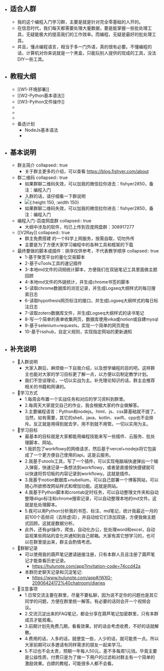 - ## 适合人群
	- 我的这个编程入门学习群，主要是就是针对完全零基础的人开的。
	- 在信息时代，我们每天都需要处理大量数据，要是能掌握一些批处理工具，无疑能极大的提高我们的工作效率。而编程，无疑是最好的批处理工具。
	- 并且，懂点编程语言，相当于多一门外语，真的很有必要。不懂编程的话，计算机对你来说就是一个黑盒，只能玩别人提供的现成的工具，没法DIY一些工具。
- ## 教程大纲
	- [[W1-环境部署]]
	- [[W2-Python基本语法]]
	- [[W3-Python文件操作]]
	-
	-
	-
	- 备选计划
		- NodeJs基本语法
		-
- ## 基本说明
	- 群主简介
	  collapsed:: true
		- 关于群主更多的介绍，可以查看 https://blog.fishyer.com/about
	- 群二维码
	  collapsed:: true
		- 如果群聊二维码失效，可以加我的微信拉你进去：fishyer2850，备注：编程入门
		- 入群的话，请仔细看一下群说明
		- ![](https://yupic.oss-cn-shanghai.aliyuncs.com/75ecfa1fca858d03835d88d7cd5aade.jpg){:height 150, :width 150}
		- 如果群聊二维码失效，可以加我的微信拉你进去：fishyer2850，备注：编程入门
	- 编程入门-百度网盘群
	  collapsed:: true
		- 大纲中涉及的软件，均已上传到百度网盘群：308917277
	- [[V2Ray]]
	  collapsed:: true
		- 群主免费搭建 的一个科学上网服务，按需自取，切勿外传
		- 主要是为了方便大家学习编程中的各种工具和框架的下载
	- 最终要做的脚本或插件：排序仅供参考，不代表教学顺序
	  collapsed:: true
		- 1-基于聚宽平台的量化交易脚本
		- 2-基于uTools工具的速记插件
		- 3-本地md文件的词频统计脚本，方便我们在双链笔记工具里面做主题回顾
		- 4-本地md文件的外链统计，并生成chrome书签的脚本
		- 5-读取chrome数据库的浏览记录，并生成Logseq大纲样式的每日搜索日志
		- 6-读取hypothesis网页标注的接口，并生成Logseq大纲样式的每日标注日志
		- 7-读取zotero数据库文件，并生成Logseq大纲样式的读书笔记
		- 8-写一个简单的表单收集网页，数据库使用vika或notion或自建mysql
		- 9-基于selenium+requests，实现一个简单的网页爬虫
		- 10-基于rsshub，自定义规则，实现指定网站的更新通知
- ## 补充说明
	- 🍊入群说明
		- 大家入群后，麻烦做一下自我介绍，以及想学编程的目的吧。这样群主也能对大家的学习目标更了解一点，以方便以后制定教学计划。
		- 我们不空谈理论，一切以实战为主。补充理论知识的话，群主会推荐相关的书籍和网课的。
	- 🍎学习方式
		- 1.每周会布置一个实战任务和对应的学习资料到群里。
		- 2.每周天大家提交自己的作业，我会根据大家的作业做解答。
		- 3.主要编程语言：Python和nodejs。html、js、css算基础就不提了。当然，如有需要，其它的shell、java、kotlin、swift、cpp也不会排斥。反正就是用得到就去学，用不到就不用管。一切以实用为主。
	- 🍄学习目标
		- 最基本的目标就是大家都能用编程技能来写一些插件、云服务、批处理脚本、网站。
		- 1.我抓包了workflowy的网络请求，然后基于vercel+nodejs将它包装成了一个更方便自己使用的api。这是云服务。
		- 2.我基于utools工具，写了一个插件，可以实现电脑端快速弹出一个输入弹窗，快速记录一条想法到workflowy，或者是直接按快捷键就可以快速将剪切板的内容记录到workflowy。这就是插件。
		- 3.我基于notion数据库+nubelium，可以自己部署一个博客网站，可以随心所欲修改网站样式和增加功能。这就是网站。
		- 4.我基于Python脚本和crontab定时任务，可以自动整理文件夹和自动整理diigo标注和chrome搜索记录，可以自动整理本地的md文件。这就是批处理脚本。
		- 5.我可以用Python分析我的书签、标注、md笔记，统计我最近一月的前100个高频词（去除虚词），并自动给它们添加双链，方便我做主题式回顾。这就是数据分析。
		- 此外，还有git操作，爬虫，自动化办公，批处理word和excel，自动监视某些网站的变化并通知到自己邮箱。大家有其它想学习的，也可以在群里提出来，群主会酌情考虑。
	- 🍋群聊记录
		- 可以使用我的葫芦笔记邀请链接注册，只有本群人员且注册了葫芦笔记才能查看历史记录。
			- https://hulunote.com/app?invitation-code=74ccd42a
		- 本群历史聊天记录和沉淀笔记:
			- https://www.hulunote.com/app#/WXG-20906424172%40chatroom/diaries
	- 🍏注意事项
		- 1.日常交流主要在群里，尽量不要私聊，因为说不定你的问题也是其它同学的问题，方便在群里统一解答。有必要的话则会开一个视频会议。
		- 2.交流沉淀出来的FAQ笔记，都会分享在葫芦笔记加密群里，只有本群成员才能观看。
		- 3.前期计划先免费几期，看看效果。好的话会考虑收费，不好的话就解散。
		- 4.费用的话，人多的话，就便宜一些，人少的话，就可能贵一点。所以大家前期可以多邀请有同样需求的朋友一起来学习。
		- 5.不过也不会太贵，预期一年每人50元，差不多每周1元钱。毕竟主要是公益性质，付费只是为了做一下用户的过滤和对群主有一个简单的激励效果。白嫖的教程，可能很多人都不会看。
